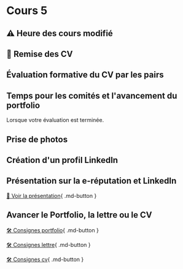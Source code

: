 # Cours 5

## ⚠️ Heure des cours modifié

## 🚨 Remise des CV

## Évaluation formative du CV par les pairs
  
## Temps pour les comités et l'avancement du portfolio
Lorsque votre évaluation est terminée.    


## Prise de photos

## Création d'un profil LinkedIn




## Présentation sur la e-réputation et LinkedIn
[📁 Voir la présentation](https://cmontmorency365-my.sharepoint.com/:b:/g/personal/lora_boisvert_cmontmorency_qc_ca/EeS2-7HVvn9BqSLWfVwYppMB3QpEyqy8QjRpO_JziEaVnA?e=Afu0wC){ .md-button }  



## Avancer le Portfolio, la lettre ou le CV    
[🛠️ Consignes portfolio](./stages/portfolio.md){ .md-button }      

[🛠️ Consignes lettre](./stages/lettre.md){ .md-button }      

[🛠️ Consignes cv](./stages/cv.md){ .md-button }     
